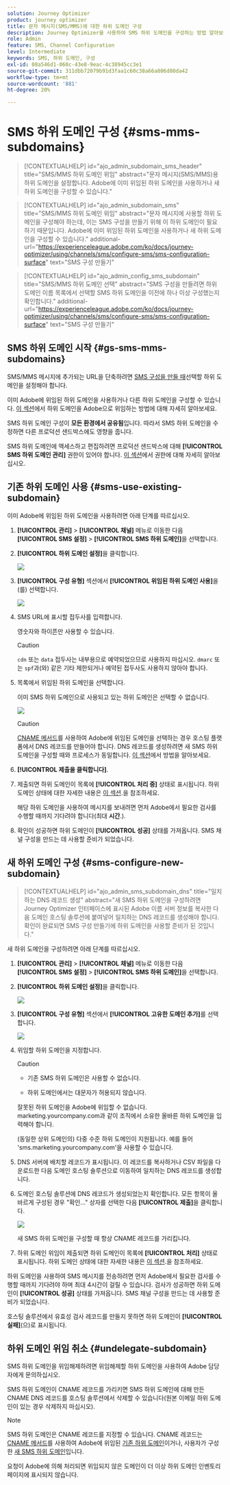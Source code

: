 ```yaml
---
solution: Journey Optimizer
product: journey optimizer
title: 문자 메시지(SMS/MMS)에 대한 하위 도메인 구성
description: Journey Optimizer을 사용하여 SMS 하위 도메인을 구성하는 방법 알아보기
role: Admin
feature: SMS, Channel Configuration
level: Intermediate
keywords: SMS, 하위 도메인, 구성
exl-id: 08a546d1-060c-43e8-9eac-4c38945cc3e1
source-git-commit: 311dbb72079b91d3faa1c60c38a66a806d80da42
workflow-type: tm+mt
source-wordcount: '881'
ht-degree: 20%

---
```


# SMS 하위 도메인 구성 {#sms-mms-subdomains}

>[!CONTEXTUALHELP]
>id="ajo_admin_subdomain_sms_header"
>title="SMS/MMS 하위 도메인 위임"
>abstract="문자 메시지(SMS/MMS)용 하위 도메인을 설정합니다. Adobe에 이미 위임된 하위 도메인을 사용하거나 새 하위 도메인을 구성할 수 있습니다."

>[!CONTEXTUALHELP]
>id="ajo_admin_subdomain_sms"
>title="SMS/MMS 하위 도메인 위임"
>abstract="문자 메시지에 사용할 하위 도메인을 구성해야 하는데, 이는 SMS 구성을 만들기 위해 이 하위 도메인이 필요하기 때문입니다. Adobe에 이미 위임된 하위 도메인을 사용하거나 새 하위 도메인을 구성할 수 있습니다."
>additional-url="https://experienceleague.adobe.com/ko/docs/journey-optimizer/using/channels/sms/configure-sms/sms-configuration-surface" text="SMS 구성 만들기"

>[!CONTEXTUALHELP]
>id="ajo_admin_config_sms_subdomain"
>title="SMS/MMS 하위 도메인 선택"
>abstract="SMS 구성을 만들려면 하위 도메인 이름 목록에서 선택할 SMS 하위 도메인을 이전에 하나 이상 구성했는지 확인합니다."
>additional-url="https://experienceleague.adobe.com/ko/docs/journey-optimizer/using/channels/sms/configure-sms/sms-configuration-surface" text="SMS 구성 만들기"

## SMS 하위 도메인 시작 {#gs-sms-mms-subdomains}

SMS/MMS 메시지에 추가되는 URL을 단축하려면 [SMS 구성을 만들 때](sms-configuration.md#message-preset-sms)선택할 하위 도메인을 설정해야 합니다.

이미 Adobe에 위임된 하위 도메인을 사용하거나 다른 하위 도메인을 구성할 수 있습니다. [이 섹션](../configuration/delegate-subdomain.md)에서 하위 도메인을 Adobe으로 위임하는 방법에 대해 자세히 알아보세요.

SMS 하위 도메인 구성이 **모든 환경에서 공유됨**&#x200B;입니다. 따라서 SMS 하위 도메인을 수정하면 다른 프로덕션 샌드박스에도 영향을 줍니다.

SMS 하위 도메인에 액세스하고 편집하려면 프로덕션 샌드박스에 대해 **[!UICONTROL SMS 하위 도메인 관리]** 권한이 있어야 합니다. [이 섹션](../administration/high-low-permissions.md)에서 권한에 대해 자세히 알아보십시오.

## 기존 하위 도메인 사용 {#sms-use-existing-subdomain}

이미 Adobe에 위임된 하위 도메인을 사용하려면 아래 단계를 따르십시오.

1. **[!UICONTROL 관리]** > **[!UICONTROL 채널]** 메뉴로 이동한 다음 **[!UICONTROL SMS 설정]** > **[!UICONTROL SMS 하위 도메인]**&#x200B;을 선택합니다.

1. **[!UICONTROL 하위 도메인 설정]**&#x200B;을 클릭합니다.

   ![](assets/sms_set-up-subdomain.png)

1. **[!UICONTROL 구성 유형]** 섹션에서 **[!UICONTROL 위임된 하위 도메인 사용]**&#x200B;을(를) 선택합니다.

   ![](assets/sms_use-delegated-subdomain.png)

1. SMS URL에 표시할 접두사를 입력합니다.

   영숫자와 하이픈만 사용할 수 있습니다.

   >[!CAUTION]
   >
   >`cdn` 또는 `data` 접두사는 내부용으로 예약되었으므로 사용하지 마십시오. `dmarc` 또는 `spf`과(와) 같은 기타 제한되거나 예약된 접두사도 사용하지 않아야 합니다.

1. 목록에서 위임된 하위 도메인을 선택합니다.

   이미 SMS 하위 도메인으로 사용되고 있는 하위 도메인은 선택할 수 없습니다.

   <!--Capital letters are not allowed in subdomains. TBC by PM-->

   ![](assets/sms_prefix-and-subdomain.png)

   <!--Note that you cannot use multiple delegated subdomains of the same parent domain. For example, if 'marketing1.yourcompany.com' is already delegated to Adobe for your SMS messages, you will not be able to use 'marketing2.yourcompany.com'. However, multi-level subdomains being supported for SMS, you may proceed using a subdomain of 'marketing1.yourcompany.com' (such as 'email.marketing1.yourcompany.com'), or a different parent domain.-->

   >[!CAUTION]
   >
   >[CNAME 메서드](../configuration/delegate-subdomain.md#cname-subdomain-setup)를 사용하여 Adobe에 위임된 도메인을 선택하는 경우 호스팅 플랫폼에서 DNS 레코드를 만들어야 합니다. DNS 레코드를 생성하려면 새 SMS 하위 도메인을 구성할 때와 프로세스가 동일합니다. [이 섹션](#sms-configure-new-subdomain)에서 방법을 알아보세요.

1. **[!UICONTROL 제출을 클릭합니다]**.

1. 제출되면 하위 도메인이 목록에 **[!UICONTROL 처리 중]** 상태로 표시됩니다. 하위 도메인 상태에 대한 자세한 내용은 [이 섹션](../configuration/delegate-subdomain.md#access-delegated-subdomains).<!--Same statuses?-->을 참조하세요.

   해당 하위 도메인을 사용하여 메시지를 보내려면 먼저 Adobe에서 필요한 검사를 수행할 때까지 기다려야 합니다(최대 **시간**.<!--Learn more in [this section](delegate-subdomain.md#subdomain-validation).-->).

1. 확인이 성공하면 하위 도메인이 **[!UICONTROL 성공]** 상태를 가져옵니다. SMS 채널 구성을 만드는 데 사용할 준비가 되었습니다.

## 새 하위 도메인 구성 {#sms-configure-new-subdomain}

>[!CONTEXTUALHELP]
>id="ajo_admin_sms_subdomain_dns"
>title="일치하는 DNS 레코드 생성"
>abstract="새 SMS 하위 도메인을 구성하려면 Journey Optimizer 인터페이스에 표시된 Adobe 이름 서버 정보를 복사한 다음 도메인 호스팅 솔루션에 붙여넣어 일치하는 DNS 레코드를 생성해야 합니다. 확인이 완료되면 SMS 구성 만들기에 하위 도메인을 사용할 준비가 된 것입니다."

새 하위 도메인을 구성하려면 아래 단계를 따르십시오.

1. **[!UICONTROL 관리]** > **[!UICONTROL 채널]** 메뉴로 이동한 다음 **[!UICONTROL SMS 설정]** > **[!UICONTROL SMS 하위 도메인]**&#x200B;을 선택합니다.

1. **[!UICONTROL 하위 도메인 설정]**&#x200B;을 클릭합니다.

   ![](assets/sms_set-up-subdomain.png)

1. **[!UICONTROL 구성 유형]** 섹션에서 **[!UICONTROL 고유한 도메인 추가]**&#x200B;를 선택합니다.

   ![](assets/sms_add-your-own-subdomain.png)

1. 위임할 하위 도메인을 지정합니다.

   >[!CAUTION]
   >
   >* 기존 SMS 하위 도메인은 사용할 수 없습니다.
   >
   >* 하위 도메인에서는 대문자가 허용되지 않습니다.

   잘못된 하위 도메인을 Adobe에 위임할 수 없습니다. marketing.yourcompany.com과 같이 조직에서 소유한 올바른 하위 도메인을 입력해야 합니다.

   (동일한 상위 도메인의) 다중 수준 하위 도메인이 지원됩니다. 예를 들어 &#39;sms.marketing.yourcompany.com&#39;을 사용할 수 있습니다.

1. DNS 서버에 배치할 레코드가 표시됩니다. 이 레코드를 복사하거나 CSV 파일을 다운로드한 다음 도메인 호스팅 솔루션으로 이동하여 일치하는 DNS 레코드를 생성합니다.

1. 도메인 호스팅 솔루션에 DNS 레코드가 생성되었는지 확인합니다. 모든 항목이 올바르게 구성된 경우 &quot;확인...&quot; 상자를 선택한 다음 **[!UICONTROL 제출]**&#x200B;을 클릭합니다.

   ![](assets/sms_add-your-own-subdomain-confirm.png)

   새 SMS 하위 도메인을 구성할 때 항상 CNAME 레코드를 가리킵니다.

1. 하위 도메인 위임이 제출되면 하위 도메인이 목록에 **[!UICONTROL 처리]** 상태로 표시됩니다. 하위 도메인 상태에 대한 자세한 내용은 [이 섹션](../configuration/delegate-subdomain.md#access-delegated-subdomains).<!--Same statuses?-->을 참조하세요.

하위 도메인을 사용하여 SMS 메시지를 전송하려면 먼저 Adobe에서 필요한 검사를 수행할 때까지 기다려야 하며 최대 4시간이 걸릴 수 있습니다.<!--Learn more in [this section](#subdomain-validation).--> 검사가 성공하면 하위 도메인이 **[!UICONTROL 성공]** 상태를 가져옵니다. SMS 채널 구성을 만드는 데 사용할 준비가 되었습니다.

호스팅 솔루션에서 유효성 검사 레코드를 만들지 못하면 하위 도메인이 **[!UICONTROL 실패]**(으)로 표시됩니다.

## 하위 도메인 위임 취소 {#undelegate-subdomain}

SMS 하위 도메인을 위임해제하려면 위임해제할 하위 도메인을 사용하여 Adobe 담당자에게 문의하십시오.

<!--
1. Stop the active campaigns associated with the subdomains. [Learn how](../campaigns/manage-campaigns.md#stop)

1. Stop the active journeys associated with the subdomains. [Learn how](../building-journeys/end-journey.md#stop-journey)-->

SMS 하위 도메인이 CNAME 레코드를 가리키면 SMS 하위 도메인에 대해 만든 CNAME DNS 레코드를 호스팅 솔루션에서 삭제할 수 있습니다(원본 이메일 하위 도메인이 있는 경우 삭제하지 마십시오).

>[!NOTE]
>
>SMS 하위 도메인은 CNAME 레코드를 지정할 수 있습니다. CNAME 레코드는 [CNAME 메서드](#sms-use-existing-subdomain)를 사용하여 Adobe에 위임된 [기존 하위 도메인](../configuration/delegate-subdomain.md#cname-subdomain-setup)이거나, 사용자가 구성한 [새 SMS 하위 도메인](#sms-configure-new-subdomain)입니다.

요청이 Adobe에 의해 처리되면 위임되지 않은 도메인이 더 이상 하위 도메인 인벤토리 페이지에 표시되지 않습니다.
